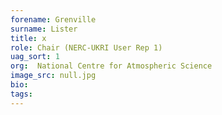 ```yaml
---
forename: Grenville
surname: Lister
title: x
role: Chair (NERC-UKRI User Rep 1)
uag_sort: 1
org:  National Centre for Atmospheric Science
image_src: null.jpg
bio: 
tags: 
---
```

